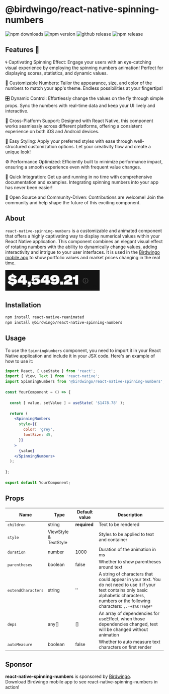 # @birdwingo/react-native-spinning-numbers

![npm downloads](https://img.shields.io/npm/dm/%40birdwingo/react-native-spinning-numbers)
![npm version](https://img.shields.io/npm/v/%40birdwingo/react-native-spinning-numbers)
![github release](https://github.com/birdwingo/react-native-spinning-numbers/actions/workflows/release.yml/badge.svg?event=pull_request)
![npm release](https://github.com/birdwingo/react-native-spinning-numbers/actions/workflows/public.yml/badge.svg?event=release)

## Features 🌟

🌀 Captivating Spinning Effect: Engage your users with an eye-catching visual experience by employing the spinning numbers animation! Perfect for displaying scores, statistics, and dynamic values.

🔢 Customizable Numbers: Tailor the appearance, size, and color of the numbers to match your app's theme. Endless possibilities at your fingertips!

🎛️ Dynamic Control: Effortlessly change the values on the fly through simple props. Sync the numbers with real-time data and keep your UI lively and interactive.

📱 Cross-Platform Support: Designed with React Native, this component works seamlessly across different platforms, offering a consistent experience on both iOS and Android devices.

🎨 Easy Styling: Apply your preferred styles with ease through well-structured customization options. Let your creativity flow and create a unique look!

⚙️ Performance Optimized: Efficiently built to minimize performance impact, ensuring a smooth experience even with frequent value changes.

🧰 Quick Integration: Get up and running in no time with comprehensive documentation and examples. Integrating spinning numbers into your app has never been easier!

🌟 Open Source and Community-Driven: Contributions are welcome! Join the community and help shape the future of this exciting component.

## About

`react-native-spinning-numbers` is a customizable and animated component that offers a highly captivating way to display numerical values within your React Native application. This component combines an elegant visual effect of rotating numbers with the ability to dynamically change values, adding interactivity and intrigue to your user interfaces. It is used in the [Birdwingo mobile app](https://www.birdwingo.com) to show portfolio values and market prices changing in the real time.

<img src="./src/assets/images/demo.gif" width="300">

## Installation

```bash
npm install react-native-reanimated
npm install @birdwingo/react-native-spinning-numbers
```

## Usage

To use the `SpinningNumbers` component, you need to import it in your React Native application and include it in your JSX code. Here's an example of how to use it:

```jsx
import React, { useState } from 'react';
import { View, Text } from 'react-native';
import SpinningNumbers from '@birdwingo/react-native-spinning-numbers';

const YourComponent = () => {

  const [ value, setValue ] = useState( '$1478.78' );

  return (
    <SpinningNumbers
      style={{
        color: 'grey',
        fontSize: 45,
      }}
    >
      {value}
    </SpinningNumbers>
  );

};

export default YourComponent;
```

## Props

 Name                    | Type                          | Default value           | Description       
-------------------------|-------------------------------|-------------------------|---------------------
 `children`              | string                        | **required**            | Text to be rendered
 `style`                 | ViewStyle & TextStyle         |                         | Styles to be applied to text and container
 `duration`              | number                        | 1000                    | Duration of the animation in ms
 `parentheses`           | boolean                       | false                   | Whether to show parentheses around text
 `extendCharacters`      | string                        | ''                      | A string of characters that could appear in your text. You do not need to use it if your text contains only basic alphabetic characters, numbers or the following characters: `,.-+$%€!?&@#*`
 `deps`                  | any[]                         | []                      | An array of dependencies for useEffect, when those dependencies changed, text will be changed without animation
 `autoMeasure`           | boolean                       | false                   | Whether to auto measure text characters on first render

## Sponsor

**react-native-spinning-numbers** is sponsored by [Birdwingo](https://www.birdwingo.com).\
Download Birdwingo mobile app to see react-native-spinning-numbers in action!
